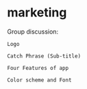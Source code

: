 # marketing

Group discussion: 

	Logo

	Catch Phrase (Sub-title)

	Four Features of app

	Color scheme and Font